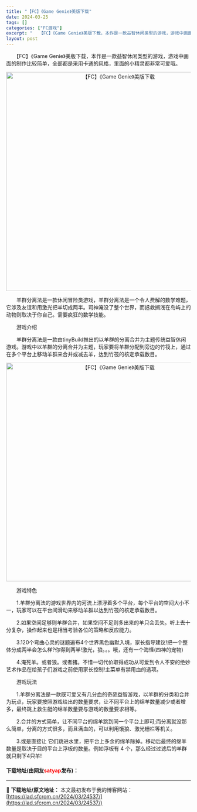 ```yaml
---
title: "【FC】《Game Genie》美版下载"
date: 2024-03-25
tags: []
categories: ["FC游戏"]
excerpt: "　　【FC】《Game Genie》美版下载，本作是一款益智休闲类型的游戏，游戏中画面的制作比较简单，全部都是采用卡通的风格，里面的小精灵都非常可爱哦。 　　羊群分离法是一款休闲冒险类游戏，羊群分离法是一个令人费解的数学难题，它涉及友谊和用激光把羊切成两半。司神淹没了整个世界，而拯救搁浅在岛屿上的动&hellip;"
layout: post
---
```


 <p>　　【FC】《Game Genie》美版下载，本作是一款益智休闲类型的游戏，游戏中画面的制作比较简单，全部都是采用卡通的风格，里面的小精灵都非常可爱哦。</p> <p align="center"><img align="" border="0" src="https://lad.sfcrom.cn/wp-content/uploads/2024/03/20240325_66019172b190a.png" width="598" alt="【FC】《Game Genie》美版下载" /></p> <p>　　羊群分离法是一款休闲冒险类游戏，羊群分离法是一个令人费解的数学难题，它涉及友谊和用激光把羊切成两半。司神淹没了整个世界，而拯救搁浅在岛屿上的动物则取决于你自己。需要疯狂的数学技能。</p> <p>　　游戏介绍</p> <p>　　羊群分离法是一款由tinyBuild推出的以羊群的分离合并为主题传统益智休闲游戏。游戏中以羊群的分离合并为主题，玩家要将羊群分配到旁边的竹筏上，通过在多个平台上移动羊群来合并或减去羊，达到竹筏的核定承载数目。</p> <p align="center"><img align="" border="0" src="https://lad.sfcrom.cn/wp-content/uploads/2024/03/20240325_66019173b5a0b.png" width="597" alt="【FC】《Game Genie》美版下载" /></p> <p>　　游戏特色</p> <p>　　1.羊群分离法的游戏世界内的河流上漂浮着多个平台，每个平台的空间大小不一，玩家可以在平台间滑动来移动羊群以达到竹筏的核定承载数目。</p> <p>　　2.如果空间足够则羊群合并，如果空间不足则多出来的羊只会丢失。听上去十分复杂，操作起来也是相当考验各位的策略和反应能力。</p> <p>　　3.120个弯曲心灵的谜题遍布4个世界黑色幽默入境，家长指导建议!把一个整体分成两半会怎么样?你得到两半!激光，狼。。。哦，还有一个海怪(四神的宠物)</p> <p>　　4.淹死羊。或者狼。或者猪。不惜一切代价取得成功从可爱到令人不安的绝妙艺术作品在给孩子们游戏之前使用家长控制!主菜单有禁用血的选项。</p> <p>　　游戏玩法</p> <p>　　1.羊群分离法是一款既可爱又有几分血的奇葩益智游戏，以羊群的分类和合并为玩点，玩家要按照游戏给出的数量要求，让不同平台上的绵羊数量减少或者增多，最终跳上救生艇的绵羊数量要与游戏的数量要求相等。</p> <p>　　2.合并的方式简单，让不同平台的绵羊跳到同一个平台上即可;而分离就没那么简单，分离的方式很多，而且满血的，可以利用饿狼、激光栅栏等机关。</p> <p>　　3.或是直接让 它们跳进水里，把平台上多余的绵羊除掉。移动后最终的绵羊数量是取决于目的平台上浮板的数量。例如浮板有 4 个，那么经过过滤后的羊群就只剩下4只羊!</p> <p><h4>下载地址(由网友<font color="red">satyap</font>发布)：</h4></p> 

---
📖 **下载地址/原文地址：** 本文最初发布于我的博客网站：[https://lad.sfcrom.cn/2024/03/24537/](https://lad.sfcrom.cn/2024/03/24537/)
